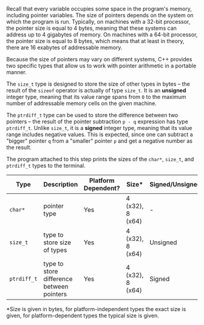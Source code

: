 Recall that every variable occupies some space in the program's memory,
including pointer variables. The size of pointers depends on
the system on which the program is run. 
Typically, on machines with a 32-bit processor, the pointer size is equal to 4 bytes,
meaning that these systems can address up to 4 gigabytes of memory.
On machines with a 64-bit processor, the pointer size is equal to 8 bytes,
which means that at least in theory, there are 16 exabytes of addressable memory.

Because the size of pointers may vary on different systems,
C++ provides two specific types that allow us to work with
pointer arithmetic in a portable manner.

The `size_t` type is designed to store the size of other types in bytes –
the result of the `sizeof` operator is actually of type `size_t`.
It is an __unsigned__ integer type, meaning that its value range spans 
from `0` to the maximum number of addressable memory cells on the given machine.

The `ptrdiff_t` type can be used to store the difference between two pointers – 
the result of the pointer subtraction `p - q` expression has type `ptrdiff_t`.
Unlike `size_t`, it is a __signed__ integer type, 
meaning that its value range includes negative values.
This is expected, since one can subtract a "bigger" pointer `q` from a "smaller" pointer `p`
and get a negative number as the result.

The program attached to this step prints the sizes of the `char*`, `size_t`, and `ptrdiff_t` types to the terminal.


| Type        | Description                               | Platform Dependent? | Size*            | Signed/Unsigned |
|-------------|-------------------------------------------|---------------------|------------------|-----------------|
| `char*`     | pointer type                              | Yes                 | 4 (x32), 8 (x64) | -               |
| `size_t`    | type to store size of types               | Yes                 | 4 (x32), 8 (x64) | Unsigned        |
| `ptrdiff_t` | type to store difference between pointers | Yes                 | 4 (x32), 8 (x64) | Signed          |


*Size is given in bytes, for platform-independent types the exact size is given,
for platform-dependent types the typical size is given. 
